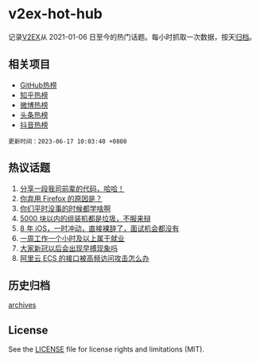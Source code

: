 # v2ex-hot-hub

 记录[V2EX](https://www.v2ex.com/)从 2021-01-06 日至今的热门话题。每小时抓取一次数据，按天[归档](archives)。
 
 ## 相关项目

- [GitHub热榜](https://github.com/snaildev/github-hot-hub)
- [知乎热榜](https://github.com/snaildev/zhihu-hot-hub)
- [微博热榜](https://github.com/snaildev/weibo-hot-hub)
- [头条热榜](https://github.com/snaildev/toutiao-hot-hub)
- [抖音热榜](https://github.com/snaildev/douyin-hot-hub)


 `更新时间：2023-06-17 10:03:40 +0800`

## 热议话题

1. [分享一段我司前辈的代码，哈哈！](https://www.v2ex.com/t/949195)
1. [你弃用 Firefox 的原因是？](https://www.v2ex.com/t/949337)
1. [你们平时没事的时候都学啥啊](https://www.v2ex.com/t/949193)
1. [5000 块以内的组装机都是垃圾，不服来辩](https://www.v2ex.com/t/949308)
1. [8 年 iOS，一时冲动，直接裸辞了，面试机会都没有](https://www.v2ex.com/t/949346)
1. [一周工作一个小时及以上属于就业](https://www.v2ex.com/t/949223)
1. [大家新冠以后会出现早搏现象吗](https://www.v2ex.com/t/949282)
1. [阿里云 ECS 的接口被高频访问攻击怎么办](https://www.v2ex.com/t/949203)

## 历史归档

[archives](archives)

## License

See the [LICENSE](LICENSE) file for license rights and limitations (MIT).
